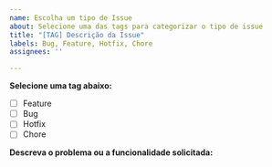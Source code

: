 ```yaml
---
name: Escolha um tipo de Issue
about: Selecione uma das tags para categorizar o tipo de issue
title: "[TAG] Descrição da Issue"
labels: Bug, Feature, Hotfix, Chore
assignees: ''

---
```


**Selecione uma tag abaixo:**
- [ ] Feature
- [ ] Bug
- [ ] Hotfix
- [ ] Chore

**Descreva o problema ou a funcionalidade solicitada:**
